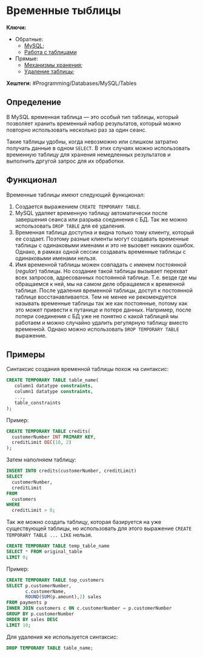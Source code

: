 
# Временные тыблицы

**Ключи:**
- Обратные:
	- [MySQL](MySQL);
	- [Работа с таблицами](mysql-table-management)
- Прямые:
	- [Механизмы хранения](mysql-storage-engine);
	- [Удаление таблицы](mysql-drop-table);

**Хештеги:** #Programming/Databases/MySQL/Tables

## Определение

В MySQL временная таблица — это особый тип таблицы, который позволяет хранить временный набор результатов, который можно повторно использовать несколько раз за один сеанс.

Такие таблицы удобны, когда невозможно или слишком затратно получать данные в одном `SELECT`. В этих случаях можно использовать временную таблицу для хранения немедленных результатов и выполнить дргугой запрос для их обработки.

## Функционал

Временные таблицы имеют следующий функционал:

1) Создается выражением `CREATE TEMPORARY TABLE`.
2) MySQL удаляет временную таблицу автоматически после завершения сеанса или разрыва соединения с БД. Так же можно использовать `DROP TABLE` для её удаления.
3) Временная таблица доступна и видна только тому клиенту, который ее создает. Поэтому разные клиенты могут создавать временные таблицы с одинаковыми именами и это не вызовет никаких ошибок. Однако, в рамках одной сессии создавать временные таблицы с одинаковыми именами нельзя.
4) Имя временной таблицы можен совпадать с именем постоянной (*regular*) таблицы. Но создание такой таблицы вызывает перехват всех запросов, адресованных постоянной таблице. Т.е. везде где мы обращаемся к ней, мы на самом деле обращаемся к временной таблице. После удаления временной таблицы, доступ к постоянной таблице восстанавливается. Тем не менее не рекомендуется называть временные таблицы так же как постоянные, потому как это может привести к путанице и потере данных. Например, после потери соединения с БД уже не понятно с какой таблицей мы работаем и можно случайно удалить регулярную таблицу вместо временной. Однако можно использовать `DROP TEMPORARY TABLE` выражение.

## Примеры

Синтаксис создания временной таблицы похож на синтаксис:

```sql
CREATE TEMPORARY TABLE table_name(
   column1 datatype constraints,
   column1 datatype constraints,
   ...,
   table_constraints
);
```

Пример:

```sql
CREATE TEMPORARY TABLE credits(
  customerNumber INT PRIMARY KEY, 
  creditLimit DEC(10, 2)
);
```

Затем наполняем таблицу:

```sql
INSERT INTO credits(customerNumber, creditLimit)
SELECT 
  customerNumber, 
  creditLimit 
FROM 
  customers 
WHERE 
  creditLimit > 0;
```

Так же можно создать таблицу, которая базируется на уже существующей таблицы, но использовать для этого выражение `CREATE TEMPORARY TABLE ... LIKE` нельзя.

```sql
CREATE TEMPORARY TABLE temp_table_name
SELECT * FROM original_table
LIMIT 0;
```

Пример:

```sql
CREATE TEMPORARY TABLE top_customers
SELECT p.customerNumber, 
       c.customerName, 
       ROUND(SUM(p.amount),2) sales
FROM payments p
INNER JOIN customers c ON c.customerNumber = p.customerNumber
GROUP BY p.customerNumber
ORDER BY sales DESC
LIMIT 10;
```

Для удаления же используется синтаксис:

```sql
DROP TEMPORARY TABLE table_name;
```
